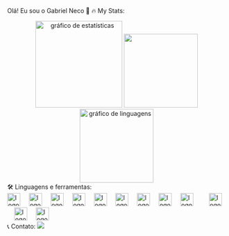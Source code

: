 Olá! Eu sou o Gabriel Neco 👋
🔥 My Stats:
<div align="center"> <img height="200rem" alt="gráfico de estatísticas" src="http://github-profile-summary-cards.vercel.app/api/cards/profile-details?username=1GabsFps&theme=midnight_purple"/> <img height="170rem" src="https://github-readme-stats.vercel.app/api?username=1GabsFps&show_icons=true&theme=midnight-purple&include_all_commits=true&count_private=true"/> <img height="170rem" alt="gráfico de linguagens" src="https://github-readme-stats.vercel.app/api/top-langs/?username=1GabsFps&theme=midnight-purple&layout=compact"/> </div>
🛠️ Linguagens e ferramentas:
<div align="left"> <img src="https://cdn.jsdelivr.net/gh/devicons/devicon/icons/html5/html5-original.svg" height="30" alt="logo do html5" /> <img width="12" /> <img src="https://cdn.jsdelivr.net/gh/devicons/devicon/icons/css3/css3-original.svg" height="30" alt="logo do css3" /> <img width="12" /> <img src="https://cdn.jsdelivr.net/gh/devicons/devicon/icons/python/python-original.svg" height="30" alt="logo do python" /> <img width="12" /> <img src="https://cdn.jsdelivr.net/gh/devicons/devicon/icons/java/java-original.svg" height="30" alt="logo do java" /> <img width="12" /> <img src="https://cdn.jsdelivr.net/gh/devicons/devicon/icons/javascript/javascript-original.svg" height="30" alt="logo do javascript" /> <img width="12" /> <img src="https://cdn.jsdelivr.net/gh/devicons/devicon/icons/bootstrap/bootstrap-original.svg" height="30" alt="logo do bootstrap" /> <img width="12" /> <img src="https://cdn.jsdelivr.net/gh/devicons/devicon/icons/figma/figma-original.svg" height="30" alt="logo do figma" /> <img width="12" /> <img src="https://cdn.jsdelivr.net/gh/devicons/devicon/icons/git/git-original.svg" height="30" alt="logo do git" /> <img width="12" /> <img src="https://cdn.jsdelivr.net/gh/devicons/devicon/icons/intellij/intellij-original.svg" height="30" alt="logo do intellij" /> <img width="12" /> <img width="12" /> <img src="https://cdn.jsdelivr.net/gh/devicons/devicon/icons/nodejs/nodejs-original.svg" height="30" alt="logo do nodejs" /> <img width="12" /> <img src="https://cdn.jsdelivr.net/gh/devicons/devicon/icons/react/react-original.svg" height="30" alt="logo do react" /> <img width="12" /> <img src="https://cdn.jsdelivr.net/gh/devicons/devicon/icons/vscode/vscode-original.svg" height="30" alt="logo do vscode" /> <img width="12" /> </div>
📞 Contato:
<a href = "mailto:Gabriel.neco@Live.com"><img loading="lazy" src="https://img.shields.io/badge/Gmail-D14836?style=for-the-badge&logo=gmail&logoColor=white" target="_blank"></a>
